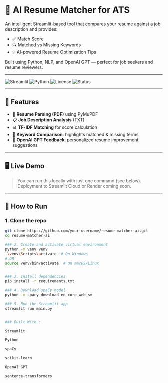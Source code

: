 # 🤖 AI Resume Matcher for ATS

An intelligent Streamlit-based tool that compares your resume against a job description and provides:
- ✅ Match Score
- 🔍 Matched vs Missing Keywords
- 💡 AI-powered Resume Optimization Tips

Built using Python, NLP, and OpenAI GPT — perfect for job seekers and resume reviewers.

---

![Streamlit](https://img.shields.io/badge/Framework-Streamlit-red)
![Python](https://img.shields.io/badge/Python-3.8+-blue)
![License](https://img.shields.io/badge/License-MIT-green)
![Status](https://img.shields.io/badge/Status-Active-brightgreen)

---

## 🧠 Features

- 📄 **Resume Parsing (PDF)** using PyMuPDF
- 📋 **Job Description Analysis** (TXT)
- 📊 **TF-IDF Matching** for score calculation
- 🧩 **Keyword Comparison**: highlights matched & missing terms
- 🤖 **OpenAI GPT Feedback**: personalized resume improvement suggestions

---

## 🖥️ Live Demo

> You can run this locally with just one command (see below). Deployment to Streamlit Cloud or Render coming soon.

---

## 🚀 How to Run

### 1. Clone the repo

```bash
git clone https://github.com/your-username/resume-matcher-ai.git
cd resume-matcher-ai

### 2. Create and activate virtual environment
python -m venv venv
.\venv\Scripts\activate  # On Windows
# OR
source venv/bin/activate  # On macOS/Linux


### 3. Install dependencies
pip install -r requirements.txt

### 4. Download spaCy model
python -m spacy download en_core_web_sm

### 5. Run the Streamlit app
streamlit run main.py


### Built With :

Streamlit

Python

spaCy

scikit-learn

OpenAI GPT

sentence-transformers
